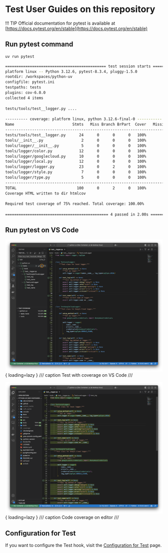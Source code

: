 # Test User Guides on this repository

!!! TIP
    Official documentation for pytest is available at [https://docs.pytest.org/en/stable](https://docs.pytest.org/en/stable)

## Run pytest command
```sh
uv run pytest
```

```sh
============================================= test session starts =============================================
platform linux -- Python 3.12.6, pytest-8.3.4, pluggy-1.5.0
rootdir: /workspaces/python-uv
configfile: pytest.ini
testpaths: tests
plugins: cov-6.0.0
collected 4 items

tests/tools/test__logger.py ....                                                                        [100%]

---------- coverage: platform linux, python 3.12.6-final-0 -----------
Name                          Stmts   Miss Branch BrPart  Cover   Missing
-------------------------------------------------------------------------
tests/tools/test__logger.py      24      0      0      0   100%
tools/__init__.py                 2      0      0      0   100%
tools/logger/__init__.py          5      0      0      0   100%
tools/logger/color.py            12      0      0      0   100%
tools/logger/googlecloud.py      10      0      0      0   100%
tools/logger/local.py            12      0      0      0   100%
tools/logger/logger.py           23      0      2      0   100%
tools/logger/style.py             7      0      0      0   100%
tools/logger/type.py              5      0      0      0   100%
-------------------------------------------------------------------------
TOTAL                           100      0      2      0   100%
Coverage HTML written to dir htmlcov

Required test coverage of 75% reached. Total coverage: 100.00%

============================================== 4 passed in 2.00s ==============================================
```

## Run pytest on VS Code


![](../img/test_with_coverage.png){ loading=lazy }
/// caption
Test with coverage on VS Code
///

![](../img/coverage_on_editor.png){ loading=lazy }
/// caption
Code coverage on editor
///

## Configuration for Test
If you want to configure the Test hook, visit the [Configuration for Test](../configurations/test.md) page.

